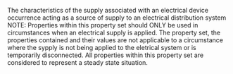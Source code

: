 ﻿The characteristics of the supply associated with an electrical device occurrence acting as a source of supply to an electrical distribution system NOTE: Properties within this property set should ONLY be used in circumstances when an electrical supply is applied. The property set, the properties contained and their values are not applicable to a circumstance where the sypply  is not being applied to the eletrical system or is temporarily disconnected. All properties within this property set are considered to represent a steady state situation.